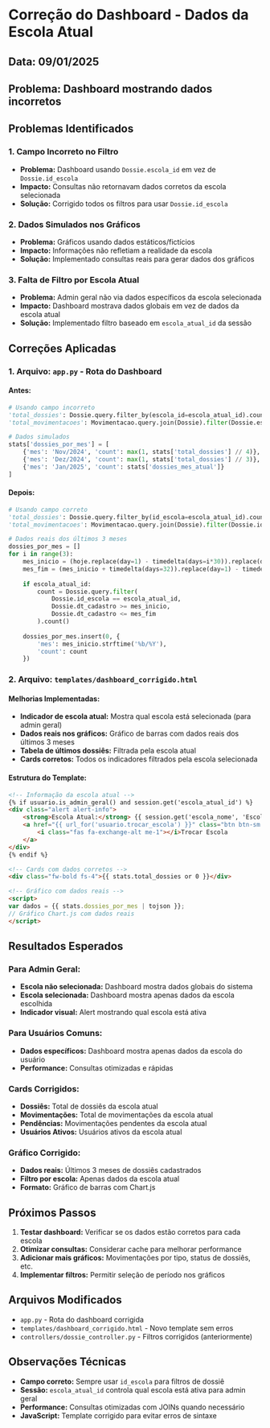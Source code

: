 # Correção do Dashboard - Dados da Escola Atual

## Data: 09/01/2025
## Problema: Dashboard mostrando dados incorretos

## Problemas Identificados

### 1. Campo Incorreto no Filtro
- **Problema:** Dashboard usando `Dossie.escola_id` em vez de `Dossie.id_escola`
- **Impacto:** Consultas não retornavam dados corretos da escola selecionada
- **Solução:** Corrigido todos os filtros para usar `Dossie.id_escola`

### 2. Dados Simulados nos Gráficos
- **Problema:** Gráficos usando dados estáticos/fictícios
- **Impacto:** Informações não refletiam a realidade da escola
- **Solução:** Implementado consultas reais para gerar dados dos gráficos

### 3. Falta de Filtro por Escola Atual
- **Problema:** Admin geral não via dados específicos da escola selecionada
- **Impacto:** Dashboard mostrava dados globais em vez de dados da escola atual
- **Solução:** Implementado filtro baseado em `escola_atual_id` da sessão

## Correções Aplicadas

### 1. Arquivo: `app.py` - Rota do Dashboard

#### Antes:
```python
# Usando campo incorreto
'total_dossies': Dossie.query.filter_by(escola_id=escola_atual_id).count(),
'total_movimentacoes': Movimentacao.query.join(Dossie).filter(Dossie.escola_id == escola_atual_id).count(),

# Dados simulados
stats['dossies_por_mes'] = [
    {'mes': 'Nov/2024', 'count': max(1, stats['total_dossies'] // 4)},
    {'mes': 'Dez/2024', 'count': max(1, stats['total_dossies'] // 3)},
    {'mes': 'Jan/2025', 'count': stats['dossies_mes_atual']}
]
```

#### Depois:
```python
# Usando campo correto
'total_dossies': Dossie.query.filter_by(id_escola=escola_atual_id).count(),
'total_movimentacoes': Movimentacao.query.join(Dossie).filter(Dossie.id_escola == escola_atual_id).count(),

# Dados reais dos últimos 3 meses
dossies_por_mes = []
for i in range(3):
    mes_inicio = (hoje.replace(day=1) - timedelta(days=i*30)).replace(day=1)
    mes_fim = (mes_inicio + timedelta(days=32)).replace(day=1) - timedelta(days=1)
    
    if escola_atual_id:
        count = Dossie.query.filter(
            Dossie.id_escola == escola_atual_id,
            Dossie.dt_cadastro >= mes_inicio,
            Dossie.dt_cadastro <= mes_fim
        ).count()
    
    dossies_por_mes.insert(0, {
        'mes': mes_inicio.strftime('%b/%Y'),
        'count': count
    })
```

### 2. Arquivo: `templates/dashboard_corrigido.html`

#### Melhorias Implementadas:
- **Indicador de escola atual:** Mostra qual escola está selecionada (para admin geral)
- **Dados reais nos gráficos:** Gráfico de barras com dados reais dos últimos 3 meses
- **Tabela de últimos dossiês:** Filtrada pela escola atual
- **Cards corretos:** Todos os indicadores filtrados pela escola selecionada

#### Estrutura do Template:
```html
<!-- Informação da escola atual -->
{% if usuario.is_admin_geral() and session.get('escola_atual_id') %}
<div class="alert alert-info">
    <strong>Escola Atual:</strong> {{ session.get('escola_nome', 'Escola selecionada') }}
    <a href="{{ url_for('usuario.trocar_escola') }}" class="btn btn-sm btn-outline-info ms-2">
        <i class="fas fa-exchange-alt me-1"></i>Trocar Escola
    </a>
</div>
{% endif %}

<!-- Cards com dados corretos -->
<div class="fw-bold fs-4">{{ stats.total_dossies or 0 }}</div>

<!-- Gráfico com dados reais -->
<script>
var dados = {{ stats.dossies_por_mes | tojson }};
// Gráfico Chart.js com dados reais
</script>
```

## Resultados Esperados

### Para Admin Geral:
- **Escola não selecionada:** Dashboard mostra dados globais do sistema
- **Escola selecionada:** Dashboard mostra apenas dados da escola escolhida
- **Indicador visual:** Alert mostrando qual escola está ativa

### Para Usuários Comuns:
- **Dados específicos:** Dashboard mostra apenas dados da escola do usuário
- **Performance:** Consultas otimizadas e rápidas

### Cards Corrigidos:
- **Dossiês:** Total de dossiês da escola atual
- **Movimentações:** Total de movimentações da escola atual
- **Pendências:** Movimentações pendentes da escola atual
- **Usuários Ativos:** Usuários ativos da escola atual

### Gráfico Corrigido:
- **Dados reais:** Últimos 3 meses de dossiês cadastrados
- **Filtro por escola:** Apenas dados da escola atual
- **Formato:** Gráfico de barras com Chart.js

## Próximos Passos

1. **Testar dashboard:** Verificar se os dados estão corretos para cada escola
2. **Otimizar consultas:** Considerar cache para melhorar performance
3. **Adicionar mais gráficos:** Movimentações por tipo, status de dossiês, etc.
4. **Implementar filtros:** Permitir seleção de período nos gráficos

## Arquivos Modificados

- `app.py` - Rota do dashboard corrigida
- `templates/dashboard_corrigido.html` - Novo template sem erros
- `controllers/dossie_controller.py` - Filtros corrigidos (anteriormente)

## Observações Técnicas

- **Campo correto:** Sempre usar `id_escola` para filtros de dossiê
- **Sessão:** `escola_atual_id` controla qual escola está ativa para admin geral
- **Performance:** Consultas otimizadas com JOINs quando necessário
- **JavaScript:** Template corrigido para evitar erros de sintaxe 